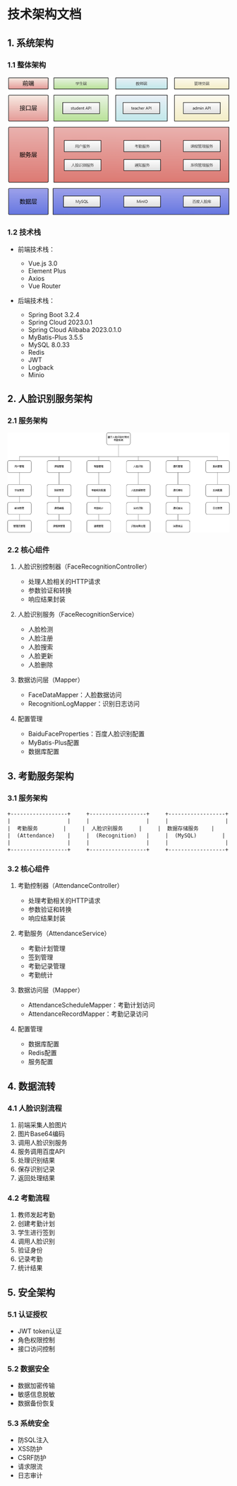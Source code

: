 # 技术架构文档

## 1. 系统架构

### 1.1 整体架构
![img.png](img.png)

### 1.2 技术栈
- 前端技术栈：
  - Vue.js 3.0
  - Element Plus
  - Axios
  - Vue Router

- 后端技术栈：
  - Spring Boot 3.2.4
  - Spring Cloud 2023.0.1
  - Spring Cloud Alibaba 2023.0.1.0
  - MyBatis-Plus 3.5.5
  - MySQL 8.0.33
  - Redis
  - JWT
  - Logback
  - Minio

## 2. 人脸识别服务架构

### 2.1 服务架构
![img_1.png](img_1.png)

### 2.2 核心组件
1. 人脸识别控制器（FaceRecognitionController）
   - 处理人脸相关的HTTP请求
   - 参数验证和转换
   - 响应结果封装

2. 人脸识别服务（FaceRecognitionService）
   - 人脸检测
   - 人脸注册
   - 人脸搜索
   - 人脸更新
   - 人脸删除

3. 数据访问层（Mapper）
   - FaceDataMapper：人脸数据访问
   - RecognitionLogMapper：识别日志访问

4. 配置管理
   - BaiduFaceProperties：百度人脸识别配置
   - MyBatis-Plus配置
   - 数据库配置

## 3. 考勤服务架构

### 3.1 服务架构
```
+------------------+     +------------------+     +------------------+
|                  |     |                  |     |                  |
|  考勤服务        |     |  人脸识别服务     |     |  数据存储服务    |
|  (Attendance)    |     |  (Recognition)   |     |  (MySQL)        |
|                  |     |                  |     |                  |
+------------------+     +------------------+     +------------------+
```

### 3.2 核心组件
1. 考勤控制器（AttendanceController）
   - 处理考勤相关的HTTP请求
   - 参数验证和转换
   - 响应结果封装

2. 考勤服务（AttendanceService）
   - 考勤计划管理
   - 签到管理
   - 考勤记录管理
   - 考勤统计

3. 数据访问层（Mapper）
   - AttendanceScheduleMapper：考勤计划访问
   - AttendanceRecordMapper：考勤记录访问

4. 配置管理
   - 数据库配置
   - Redis配置
   - 服务配置

## 4. 数据流转

### 4.1 人脸识别流程
1. 前端采集人脸图片
2. 图片Base64编码
3. 调用人脸识别服务
4. 服务调用百度API
5. 处理识别结果
6. 保存识别记录
7. 返回处理结果

### 4.2 考勤流程
1. 教师发起考勤
2. 创建考勤计划
3. 学生进行签到
4. 调用人脸识别
5. 验证身份
6. 记录考勤
7. 统计结果

## 5. 安全架构

### 5.1 认证授权
- JWT token认证
- 角色权限控制
- 接口访问控制

### 5.2 数据安全
- 数据加密传输
- 敏感信息脱敏
- 数据备份恢复

### 5.3 系统安全
- 防SQL注入
- XSS防护
- CSRF防护
- 请求限流
- 日志审计
